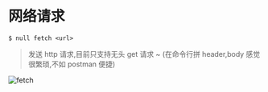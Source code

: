 # 网络请求

```shell
$ null fetch <url>
```

> 发送 http 请求,目前只支持无头 get 请求 ~ (在命令行拼 header,body 感觉很繁琐,不如 postman 便捷)

![fetch](/fetch.gif)
